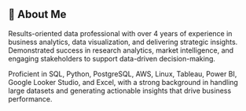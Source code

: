 ## 💫 About Me 
Results-oriented data professional with over 4 years of experience in business analytics, data visualization, and delivering strategic insights. Demonstrated success in research analytics, market intelligence, and engaging stakeholders to support data-driven decision-making.

Proficient in SQL, Python, PostgreSQL, AWS, Linux, Tableau, Power BI, Google Looker Studio, and Excel, with a strong background in handling large datasets and generating actionable insights that drive business performance. 

<!--
**Ayenziwe07/Ayenziwe07** is a ✨ _special_ ✨ repository because its `README.md` (this file) appears on your GitHub profile.

Here are some ideas to get you started:

- 🔭 I’m currently working on ...
- 🌱 I’m currently learning ...
- 👯 I’m looking to collaborate on ...
- 🤔 I’m looking for help with ...
- 💬 Ask me about ...
- 📫 How to reach me: ...
- 😄 Pronouns: ...
- ⚡ Fun fact: ...
-->
